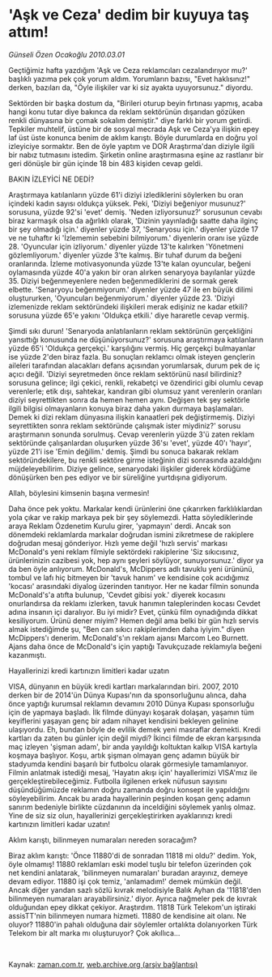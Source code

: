 # 'Aşk ve Ceza' dedim bir kuyuya taş attım!

*Günseli Özen Ocakoğlu 2010.03.01*

<tr><td class="metin" colspan="2" style="padding-top: 20px; padding-left: 5px; ">Geçtiğimiz hafta yazdığım 'Aşk ve Ceza reklamcıları cezalandırıyor mu?' başlıklı yazıma pek çok yorum aldım. Yorumların bazısı, "Evet haklısınız!" derken, bazıları da, "Öyle ilişkiler var ki siz ayakta uyuyorsunuz." diyordu.</td></tr><tr><td class="metin" colspan="2" style="padding-top: 20px; padding-left: 5px; "><p>Sektörden bir başka dostum da, "Birileri oturup beyin fırtınası yapmış, acaba hangi konu tutar diye bakınca da reklam sektörünün dışarıdan gözüken renkli dünyasına bir çomak sokalım demiştir." diye farklı bir yorum getirdi. Tepkiler muhtelif, üstüne bir de sosyal mecrada Aşk ve Ceza'ya ilişkin epey laf üst üste konunca benim de aklım karıştı. Böyle durumlarda en doğru yol izleyiciye sormaktır. Ben de öyle yaptım ve DOR Araştırma'dan diziyle ilgili bir nabız tutmasını istedim. Şirketin online araştırmasına eşine az rastlanır bir geri dönüşle bir gün içinde 18 bin 483 kişiden cevap geldi.
<p>BAKIN İZLEYİCİ NE DEDİ?
<p>Araştırmaya katılanların yüzde 61'i diziyi izlediklerini söylerken bu oran içindeki kadın sayısı oldukça yüksek. Peki, 'Diziyi beğeniyor musunuz?' sorusuna, yüzde 92'si 'evet' demiş. 'Neden izliyorsunuz?' sorusunun cevabı biraz karmaşık olsa da ağırlıklı olarak, 'Dizinin yayınladığı saatte daha ilginç bir şey olmadığı için.' diyenler yüzde 37, 'Senaryosu için.' diyenler yüzde 17 ve ne tuhaftır ki 'İzlememin sebebini bilmiyorum.' diyenlerin oranı ise yüzde 28. 'Oyuncular için izliyorum.' diyenler yüzde 13'te kalırken 'Yönetmeni gözlemliyorum.' diyenler yüzde 3'te kalmış. Bir tuhaf durum da beğeni oranlarında. İzleme motivasyonunda yüzde 13'te kalan oyuncular, beğeni oylamasında yüzde 40'a yakın bir oran alırken senaryoya bayılanlar yüzde 35. Diziyi beğenmeyenlere neden beğenmediklerini de sormak gerek elbette. 'Senaryoyu beğenmiyorum.' diyenler yüzde 47 ile en büyük dilimi oluştururken, 'Oyuncuları beğenmiyorum.' diyenler yüzde 23. 'Diziyi izlemenizde reklam sektöründeki ilişkileri merak edişiniz ne kadar etkili? sorusuna yüzde 65'e yakını 'Oldukça etkili.' diye hararetle cevap vermiş. 
<p> Şimdi sıkı durun! 'Senaryoda anlatılanların reklam sektörünün gerçekliğini yansıttığı konusunda ne düşünüyorsunuz?' sorusuna araştırmaya katılanların yüzde 65'i 'Oldukça gerçekçi.' karşılığını vermiş. Hiç gerçekçi bulmayanlar ise yüzde 2'den biraz fazla. Bu sonuçları reklamcı olmak isteyen gençlerin aileleri tarafından alacakları defans açısından yorumlarsak, durum pek de iç açıcı değil. 'Diziyi seyretmeden önce reklam sektörünü nasıl bilirdiniz? sorusuna gelince; ilgi çekici, renkli, rekabetçi ve özendirici gibi olumlu cevap verenlerle; etik dışı, sahtekar, kandıran gibi olumsuz yanıt verenlerin oranları diziyi seyrettikten sonra da hemen hemen aynı. Değişen tek şey sektörle ilgili bilgisi olmayanların konuya biraz daha yakın durmaya başlamaları. Demek ki dizi reklam dünyasına ilişkin kanaatleri pek değiştirmemiş. Diziyi seyrettikten sonra reklam sektöründe çalışmak ister miydiniz?' sorusu araştırmanın sonunda sorulmuş. Cevap verenlerin yüzde 3'ü zaten reklam sektöründe çalışanlardan oluşurken yüzde 36'sı 'evet', yüzde 40'ı 'hayır', yüzde 21'i ise 'Emin değilim.' demiş. Şimdi bu sonuca bakarak reklam sektöründekilere, bu renkli sektöre girme isteğinin dizi sonrasında azaldığını müjdeleyebilirim. Diziye gelince, senaryodaki ilişkiler giderek kördüğüme dönüşürken ben pes ediyor ve bir süreliğine yurtdışına gidiyorum.
<p>Allah, böylesini kimsenin başına vermesin!
<p>Daha önce pek yoktu. Markalar kendi ürünlerini öne çıkarırken farklılıklardan yola çıkar ve rakip markaya pek bir şey söylemezdi. Hatta söylediklerinde araya Reklam Özdenetim Kurulu girer, 'yapmayın' derdi. Ancak son dönemdeki reklamlarda markalar doğrudan ismini zikretmese de rakiplere doğrudan mesaj gönderiyor. Hızlı yeme değil 'hızlı servis' markası McDonald's yeni reklam filmiyle sektördeki rakiplerine 'Siz sıkıcısınız, ürünlerinizin cazibesi yok, hep aynı şeyleri söylüyor, sunuyorsunuz.' diyor ya da ben öyle anlıyorum. McDonald's, McDippers adlı tavuklu yeni ürününü, tombul ve lafı hiç bitmeyen bir 'tavuk hanım' ve kendisine çok acıdığımız 'kocası' arasındaki diyalog üzerinden tanıtıyor. Her ne kadar filmin sonunda McDonald's'a atıfta bulunup, 'Cevdet gibisi yok.' diyerek kocasını onurlandırsa da reklamı izlerken, tavuk hanımın taleplerinden kocası Cevdet adına insanın içi daralıyor. Bu iyi midir? Evet, çünkü film oynadığında dikkat kesiliyorum. Ürünü dener miyim? Hemen değil ama belki bir gün hızlı servis almak istediğimde şu, "Ben can sıkıcı rakiplerimden daha iyiyim." diyen McDippers'ı denerim. McDonald's'ın reklam ajansı Marcom Leo Burnett. Ajans daha önce de McDonald's için yaptığı Tavukçuzade reklamıyla beğeni kazanmıştı.
<p>Hayallerinizi kredi kartınızın limitleri kadar uzatın
<p>VISA, dünyanın en büyük kredi kartları markalarından biri. 2007, 2010 derken bir de 2014'ün Dünya Kupası'nın da sponsorluğunu alınca, daha önce yaptığı kurumsal reklamın devamını 2010 Dünya Kupası sponsorluğu için de yapmaya başladı. İlk filmde dünyayı koşarak dolaşan, yaşamın tüm keyiflerini yaşayan genç bir adam nihayet kendisini bekleyen gelinine ulaşıyordu. Eh, bundan böyle de evlilik demek yeni masraflar demekti. Kredi kartları da zaten bu günler için değil miydi? İkinci filmde de ekran karşısında maç izleyen 'şişman adam', bir anda yayıldığı koltuktan kalkıp VISA kartıyla koşmaya başlıyor. Koşu, artık şişman olmayan genç adamın büyük bir stadyumda kendini başarılı bir futbolcu olarak görmesiyle tamamlanıyor. Filmin anlatmak istediği mesaj, 'Hayatın akışı için' hayallerimizi VISA'mız ile gerçekleştirebileceğimiz. Futbolla ilgilenen erkek nüfusun sayısını düşündüğümüzde reklamın doğru zamanda doğru konsept ile yapıldığını söyleyebilirim. Ancak bu arada hayallerinin peşinden koşan genç adamın sanırım bedeniyle birlikte cüzdanının da inceldiğini söylemek yanlış olmaz. Yine de siz siz olun, hayallerinizi gerçekleştirirken ayaklarınızı kredi kartınızın limitleri kadar uzatın!
<p>
<p>Aklım karıştı, bilinmeyen numaraları nereden soracağım?
<p>
<p>
Biraz aklım karıştı: 'Önce 11880'di de sonradan 11818 mi oldu?' dedim. Yok, öyle olmamış! 11880 reklamları eski model tuşlu bir telefon üzerinden çok net kendini anlatarak, 'bilinmeyen numaraları' buradan arayınız, demeye devam ediyor. 11880 işi çok temiz, 'anlamadım!' demek mümkün değil. Ancak diğer yandan sazlı sözlü kıvrak melodisiyle Balık Ayhan da '11818'den bilinmeyen numaraları arayabilirsiniz.' diyor. Ayrıca nağmeler pek de kıvrak olduğundan epey dikkat çekiyor. Araştırdım. 11818 Türk Telekom'un iştiraki assisTT'nin bilinmeyen numara hizmeti. 11880 de kendisine ait olanı. Ne oluyor? 11880'in pahalı olduğuna dair söylemler ortalıkta dolanıyorken Türk Telekom bir alt marka mı oluşturuyor? Çok akıllıca...
<p><br/></p></p></p></p></p></p></p></p></p></p></p></p></p></td></tr>

Kaynak: [zaman.com.tr](http://zaman.com.tr/yazar.do?yazino=956699), [web.archive.org (arşiv bağlantısı)](http://web.archive.org/web/20100303233631/http://zaman.com.tr:80/yazar.do?yazino=956699)
